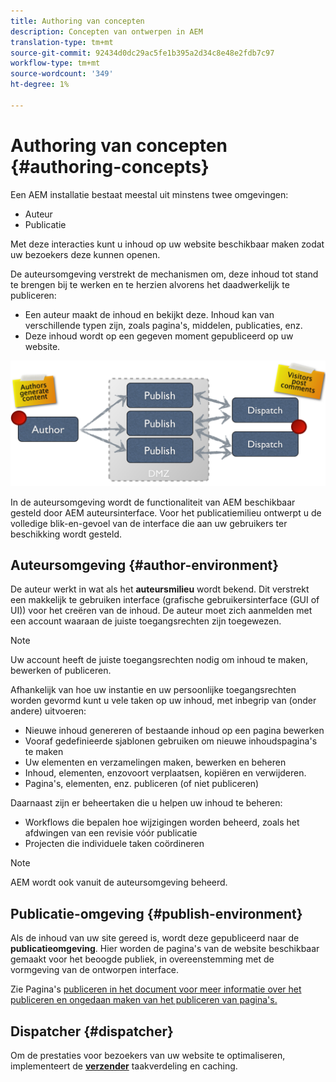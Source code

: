 ```yaml
---
title: Authoring van concepten
description: Concepten van ontwerpen in AEM
translation-type: tm+mt
source-git-commit: 92434d0dc29ac5fe1b395a2d34c8e48e2fdb7c97
workflow-type: tm+mt
source-wordcount: '349'
ht-degree: 1%

---
```



# Authoring van concepten {#authoring-concepts}

Een AEM installatie bestaat meestal uit minstens twee omgevingen:

* Auteur
* Publicatie

Met deze interacties kunt u inhoud op uw website beschikbaar maken zodat uw bezoekers deze kunnen openen.

De auteursomgeving verstrekt de mechanismen om, deze inhoud tot stand te brengen bij te werken en te herzien alvorens het daadwerkelijk te publiceren:

* Een auteur maakt de inhoud en bekijkt deze. Inhoud kan van verschillende typen zijn, zoals pagina&#39;s, middelen, publicaties, enz.
* Deze inhoud wordt op een gegeven moment gepubliceerd op uw website.

![Diagram van auteur, uitgever, en verzenders](/help/sites-cloud/authoring/assets/author-publish.png)

In de auteursomgeving wordt de functionaliteit van AEM beschikbaar gesteld door AEM auteursinterface. Voor het publicatiemilieu ontwerpt u de volledige blik-en-gevoel van de interface die aan uw gebruikers ter beschikking wordt gesteld.

## Auteursomgeving {#author-environment}

De auteur werkt in wat als het **auteursmilieu** wordt bekend. Dit verstrekt een makkelijk te gebruiken interface (grafische gebruikersinterface (GUI of UI)) voor het creëren van de inhoud. De auteur moet zich aanmelden met een account waaraan de juiste toegangsrechten zijn toegewezen.

>[!NOTE]
>
>Uw account heeft de juiste toegangsrechten nodig om inhoud te maken, bewerken of publiceren.

Afhankelijk van hoe uw instantie en uw persoonlijke toegangsrechten worden gevormd kunt u vele taken op uw inhoud, met inbegrip van (onder andere) uitvoeren:

* Nieuwe inhoud genereren of bestaande inhoud op een pagina bewerken
* Vooraf gedefinieerde sjablonen gebruiken om nieuwe inhoudspagina&#39;s te maken
* Uw elementen en verzamelingen maken, bewerken en beheren
* Inhoud, elementen, enzovoort verplaatsen, kopiëren en verwijderen.
* Pagina&#39;s, elementen, enz. publiceren (of niet publiceren)

Daarnaast zijn er beheertaken die u helpen uw inhoud te beheren:

* Workflows die bepalen hoe wijzigingen worden beheerd, zoals het afdwingen van een revisie vóór publicatie
* Projecten die individuele taken coördineren

>[!NOTE]
>
>AEM wordt ook vanuit de auteursomgeving beheerd.

## Publicatie-omgeving {#publish-environment}

Als de inhoud van uw site gereed is, wordt deze gepubliceerd naar de **publicatieomgeving**. Hier worden de pagina&#39;s van de website beschikbaar gemaakt voor het beoogde publiek, in overeenstemming met de vormgeving van de ontworpen interface.

Zie Pagina&#39;s [publiceren in het document voor meer informatie over het publiceren en ongedaan maken van het publiceren van pagina&#39;s.](/help/sites-cloud/authoring/fundamentals/publishing-pages.md)

## Dispatcher {#dispatcher}

Om de prestaties voor bezoekers van uw website te optimaliseren, implementeert de **[verzender](/help/implementing/dispatcher/overview.md)** taakverdeling en caching.
